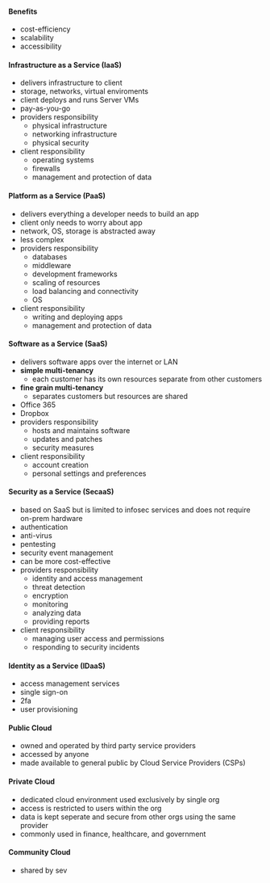 #### Benefits
- cost-efficiency
- scalability
- accessibility
#### Infrastructure as a Service (IaaS)
- delivers infrastructure to client
- storage, networks, virtual enviroments
- client deploys and runs Server VMs
- pay-as-you-go
- providers responsibility
	- physical infrastructure
	- networking infrastructure
	- physical security
- client responsibility
	- operating systems
	- firewalls
	- management and protection of data
#### Platform as a Service (PaaS)
- delivers everything a developer needs to build an app
- client only needs to worry about app
- network, OS, storage is abstracted away
- less complex
- providers responsibility
	- databases
	- middleware
	- development frameworks
	- scaling of resources
	- load balancing and connectivity
	- OS
- client responsibility
	- writing and deploying apps
	- management and protection of data
#### Software as a Service (SaaS)
- delivers software apps over the internet or LAN
- **simple multi-tenancy**
	- each customer has its own resources separate from other customers
- **fine grain multi-tenancy**
	- separates customers but resources are shared
- Office 365
- Dropbox
- providers responsibility
	- hosts and maintains software 
	- updates and patches
	- security measures
- client responsibility
	- account creation
	- personal settings and preferences
#### Security as a Service (SecaaS)
- based on SaaS but is limited to infosec services and does not require on-prem hardware
- authentication
- anti-virus
- pentesting
- security event management
- can be more cost-effective
- providers responsibility
	- identity and access management
	- threat detection
	- encryption
	- monitoring
	- analyzing data
	- providing reports
- client responsibility
	- managing user access and permissions
	- responding to security incidents
#### Identity as a Service (IDaaS)
- access management services
- single sign-on
- 2fa
- user provisioning
#### Public Cloud
- owned and operated by third party service providers
- accessed by anyone
- made available to general public by Cloud Service Providers (CSPs)
#### Private Cloud
- dedicated cloud environment used exclusively by single org
- access is restricted to users within the org
- data is kept seperate and secure from other orgs using the same provider
- commonly used in finance, healthcare, and government
#### Community Cloud
- shared by sev